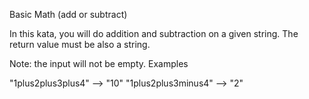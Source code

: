 Basic Math (add or subtract)


In this kata, you will do addition and subtraction on a given string. The return value must be also a string.

Note: the input will not be empty.
Examples

"1plus2plus3plus4"  --> "10"
"1plus2plus3minus4" -->  "2"

